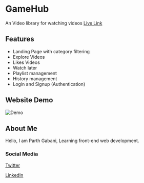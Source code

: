 # GameHub

An Video library for watching videos
[Live Link](https://gamehub123.netlify.app/)

## Features

-   Landing Page with category filtering
-   Explore Videos
-   Likes Videos
-   Watch later
-   Playlist management
-   History management
-   Login and Signup (Authentication)

## Website Demo

![Demo](src/assets/website-demo.gif)

## About Me

Hello, I am Parth Gabani, Learning front-end web development.

### Social Media

[Twitter](https://twitter.com/parthgabani2)

[LinkedIn](https://www.linkedin.com/in/parth-gabani-343b60141/)
